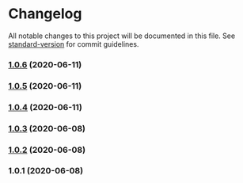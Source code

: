 # Changelog

All notable changes to this project will be documented in this file. See [standard-version](https://github.com/conventional-changelog/standard-version) for commit guidelines.

### [1.0.6](https://github.com/ojhaujjwal/class-validator-js-joda/compare/v1.0.4...v1.0.6) (2020-06-11)



### [1.0.5](https://github.com/ojhaujjwal/class-validator-js-joda/compare/v1.0.4...v1.0.5) (2020-06-11)



### [1.0.4](https://github.com/ojhaujjwal/class-validator-js-joda/compare/v1.0.3...v1.0.4) (2020-06-11)



### [1.0.3](https://github.com/ojhaujjwal/class-validator-js-joda/compare/v1.0.2...v1.0.3) (2020-06-08)



### [1.0.2](https://github.com/ojhaujjwal/class-validator-js-joda/compare/v1.0.1...v1.0.2) (2020-06-08)



### 1.0.1 (2020-06-08)
